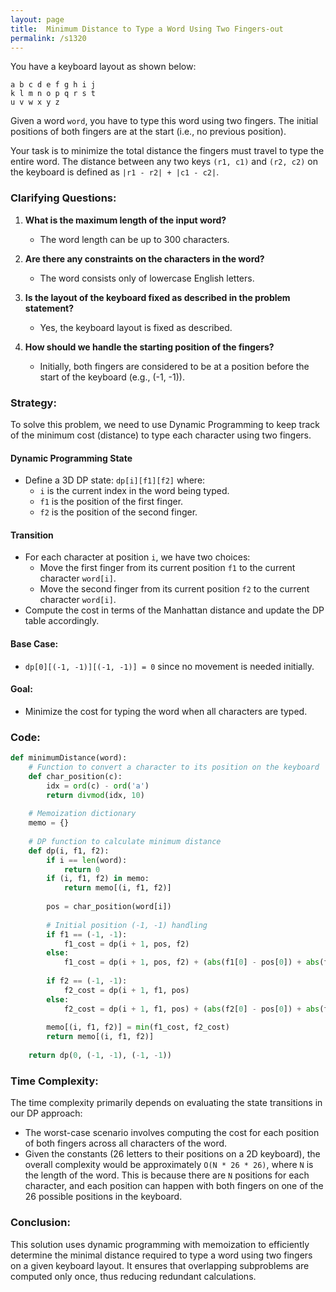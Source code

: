 ```yaml
---
layout: page
title:  Minimum Distance to Type a Word Using Two Fingers-out
permalink: /s1320
---
```

You have a keyboard layout as shown below:

```
a b c d e f g h i j
k l m n o p q r s t
u v w x y z
```

Given a word `word`, you have to type this word using two fingers. The initial positions of both fingers are at the start (i.e., no previous position).

Your task is to minimize the total distance the fingers must travel to type the entire word. The distance between any two keys `(r1, c1)` and `(r2, c2)` on the keyboard is defined as `|r1 - r2| + |c1 - c2|`.

### Clarifying Questions:
1. **What is the maximum length of the input word?**
   - The word length can be up to 300 characters.

2. **Are there any constraints on the characters in the word?**
   - The word consists only of lowercase English letters.

3. **Is the layout of the keyboard fixed as described in the problem statement?**
   - Yes, the keyboard layout is fixed as described.

4. **How should we handle the starting position of the fingers?**
   - Initially, both fingers are considered to be at a position before the start of the keyboard (e.g., (-1, -1)).

### Strategy:
To solve this problem, we need to use Dynamic Programming to keep track of the minimum cost (distance) to type each character using two fingers.

#### Dynamic Programming State
- Define a 3D DP state: `dp[i][f1][f2]` where:
  - `i` is the current index in the word being typed.
  - `f1` is the position of the first finger.
  - `f2` is the position of the second finger.
  
#### Transition
- For each character at position `i`, we have two choices:
  - Move the first finger from its current position `f1` to the current character `word[i]`.
  - Move the second finger from its current position `f2` to the current character `word[i]`.
- Compute the cost in terms of the Manhattan distance and update the DP table accordingly.

#### Base Case:
- `dp[0][(-1, -1)][(-1, -1)] = 0` since no movement is needed initially.

#### Goal:
- Minimize the cost for typing the word when all characters are typed.

### Code:
```python
def minimumDistance(word):
    # Function to convert a character to its position on the keyboard
    def char_position(c):
        idx = ord(c) - ord('a')
        return divmod(idx, 10)
    
    # Memoization dictionary
    memo = {}
    
    # DP function to calculate minimum distance
    def dp(i, f1, f2):
        if i == len(word):
            return 0
        if (i, f1, f2) in memo:
            return memo[(i, f1, f2)]
        
        pos = char_position(word[i])
        
        # Initial position (-1, -1) handling
        if f1 == (-1, -1):
            f1_cost = dp(i + 1, pos, f2)
        else:
            f1_cost = dp(i + 1, pos, f2) + (abs(f1[0] - pos[0]) + abs(f1[1] - pos[1]))
        
        if f2 == (-1, -1):
            f2_cost = dp(i + 1, f1, pos)
        else:
            f2_cost = dp(i + 1, f1, pos) + (abs(f2[0] - pos[0]) + abs(f2[1] - pos[1]))
        
        memo[(i, f1, f2)] = min(f1_cost, f2_cost)
        return memo[(i, f1, f2)]
    
    return dp(0, (-1, -1), (-1, -1))
```

### Time Complexity:
The time complexity primarily depends on evaluating the state transitions in our DP approach:
- The worst-case scenario involves computing the cost for each position of both fingers across all characters of the word.
- Given the constants (26 letters to their positions on a 2D keyboard), the overall complexity would be approximately `O(N * 26 * 26)`, where `N` is the length of the word. This is because there are `N` positions for each character, and each position can happen with both fingers on one of the 26 possible positions in the keyboard.

### Conclusion:
This solution uses dynamic programming with memoization to efficiently determine the minimal distance required to type a word using two fingers on a given keyboard layout. It ensures that overlapping subproblems are computed only once, thus reducing redundant calculations.